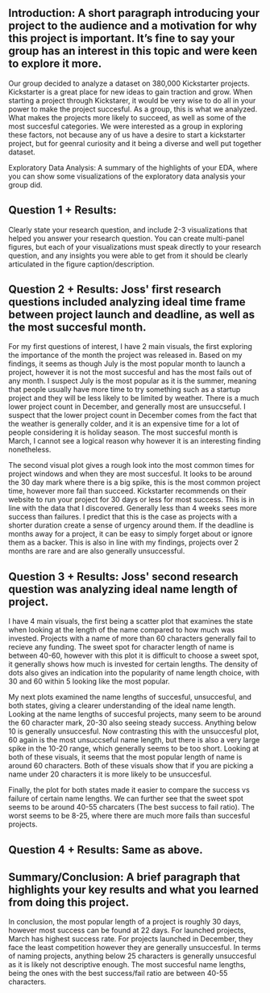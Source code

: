 ## Introduction: A short paragraph introducing your project to the audience and a motivation for why this project is important. It’s fine to say your group has an interest in this topic and were keen to explore it more.

Our group decided to analyze a dataset on 380,000 Kickstarter projects. Kickstarter is a great place for new ideas to gain traction and grow. When starting a project through Kickstarer, it would be very wise to do all in your power to make the project succesful. As a group, this is what we analyzed. What makes the projects more likely to succeed, as well as some of the most succesful categories. We were interested as a group in exploring these factors, not because any of us have a desire to start a kickstarter project, but for geenral curiosity and it being a diverse and well put together dataset.

Exploratory Data Analysis: A summary of the highlights of your EDA, where you can show some visualizations of the exploratory data analysis your group did.

## Question 1 + Results: 
Clearly state your research question, and include 2-3 visualizations that helped you answer your research question. You can create multi-panel figures, but each of your visualizations must speak directly to your research question, and any insights you were able to get from it should be clearly articulated in the figure caption/description.

## Question 2 + Results: Joss' first research questions included analyzing ideal time frame between project launch and deadline, as well as the most succesful month. 
For my first questions of interest, I have 2 main visuals, the first exploring the importance of the month the project was released in. Based on my findings, it seems as though July is the most popular month to launch a project, however it is not the most succesful and has the most fails out of any month. I suspect July is the most popular as it is the summer, meaning that people usually have more time to try something such as a startup project and they will be less likely to be limited by weather. There is a much lower project count in December, and generally most are unsuccseful. I suspect that the lower project count in December comes from the fact that the weather is generally colder, and it is an expensive time for a lot of people considering it is holiday season. The most succesful month is March, I cannot see a logical reason why however it is an interesting finding nonetheless. 

The second visual plot gives a rough look into the most common times for project windows and when they are most succesful. It looks to be around the 30 day mark where there is a big spike, this is the most common project time, however more fail than succeed. Kickstarter recommends on their website to run your project for 30 days or less for most success. This is in line with the data that I discovered. Generally less than 4 weeks sees more success than failures. I predict that this is the case as projects with a shorter duration create a sense of urgency around them. If the deadline is months away for a project, it can be easy to simply forget about or ignore them as a backer. This is also in line with my findings, projects over 2 months are rare and are also generally unsuccessful. 

## Question 3 + Results: Joss' second research question was analyzing ideal name length of project. 
I have 4 main visuals, the first being a scatter plot that examines the state when looking at the length of the name compared to how much was invested. Projects with a name of more than 60 characters  generally fail to recieve any funding. The sweet spot for character length of name is between 40-60, however with this plot it is difficult to choose a sweet spot, it generally shows how much is invested for certain lengths. The density of dots also gives an indication into the popularity of name length choice, with 30 and 60 within 5 looking like the most popular.

My next plots examined the name lengths of succesful, unsuccesful, and both states, giving a clearer understanding of the ideal name length. Looking at the name lengths of succesful projects, many seem to be around the 60 character mark, 20-30 also seeing steady success. Anything below 10 is generally unsuccesful. Now contrasting this with the unsuccesful plot, 60 again is the most unsuccseful name length, but there is also a very large spike in the 10-20 range, which generally seems to be too short. Looking at both of these visuals, it seems that the most popular length of name is around 60 characters. Both of these visuals show that if you are picking a name under 20 characters it is more likely to be unsuccesful.

Finally, the plot for both states made it easier to compare the success vs failure of certain name lengths. We can further see that the sweet spot seems to be around 40-55 charcaters (The best success to fail ratio). The worst seems to be 8-25, where there are much more fails than succesful projects.

## Question 4 + Results: Same as above.

## Summary/Conclusion: A brief paragraph that highlights your key results and what you learned from doing this project.

In conclusion, the most popular length of a project is roughly 30 days, however most success can be found at 22 days. For launched projects, March has highest success rate. For projects launched in December, they face the least competition however they are generally unsuccesful. In terms of naming projects, anything below 25 characters is generally unsuccesful as it is likely not descriptive enough. The most succesful name lengths, being the ones with the best success/fail ratio are between 40-55 characters.
